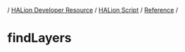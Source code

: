 / [HALion Developer Resource](../..//HALion-Developer-Resource.md) / [HALion Script](./HALion-Script.md) / [Reference](./Reference.md) /

# findLayers
